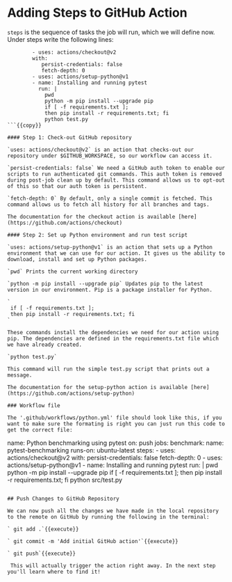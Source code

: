 
# Adding Steps to GitHub Action

`steps` is the sequence of tasks the job will run, which we will define now. Under steps write the following lines:
```
        - uses: actions/checkout@v2
        with:
           persist-credentials: false
           fetch-depth: 0 
        - uses: actions/setup-python@v1
        - name: Installing and running pytest
          run: |
            pwd
            python -m pip install --upgrade pip
            if [ -f requirements.txt ]; 
            then pip install -r requirements.txt; fi
            python test.py
```{{copy}}

#### Step 1: Check-out GitHub repository

`uses: actions/checkout@v2` is an action that checks-out our repository under $GITHUB_WORKSPACE, so our workflow can access it.

`persist-credentials: false` We need a GitHub auth token to enable our scripts to run authenticated git commands. This auth token is removed during post-job clean up by default. This command allows us to opt-out of this so that our auth token is persistent.

`fetch-depth: 0` By default, only a single commit is fetched. This command allows us to fetch all history for all branches and tags.

The documentation for the checkout action is available [here](https://github.com/actions/checkout)

#### Step 2: Set up Python environment and run test script

`uses: actions/setup-python@v1` is an action that sets up a Python environment that we can use for our action. It gives us the ability to download, install and set up Python packages.

`pwd` Prints the current working directory

`python -m pip install --upgrade pip` Updates pip to the latest version in our environment. Pip is a package installer for Python.

`
 if [ -f requirements.txt ]; 
 then pip install -r requirements.txt; fi
`

These commands install the dependencies we need for our action using pip. The dependencies are defined in the requirements.txt file which we have already created.

`python test.py` 

This command will run the simple test.py script that prints out a message.

The documentation for the setup-python action is available [here](https://github.com/actions/setup-python)

### Workflow file

The '.github/workflows/python.yml' file should look like this, if you want to make sure the formating is right you can just run this code to get the correct file:
```
name: Python benchmarking using pytest
on: push
jobs:
        benchmark:
                name: pytest-benchmarking
                runs-on: ubuntu-latest
                steps:
                        - uses: actions/checkout@v2
                          with:
                                persist-credentials: false
                                fetch-depth: 0 
                        - uses: actions/setup-python@v1
                        - name: Installing and running pytest
                          run: |
                                pwd
                                python -m pip install --upgrade pip
                                if [ -f requirements.txt ]; 
                                then pip install -r requirements.txt; fi
                                python src/test.py
```{{copy}}

## Push Changes to GitHub Repository

We can now push all the changes we have made in the local repository to the remote on GitHub by running the following in the terminal:

` git add .`{{execute}}

` git commit -m 'Add initial GitHub action'`{{execute}} 

` git push`{{execute}}
 
 This will actually trigger the action right away. In the next step you'll learn where to find it!

